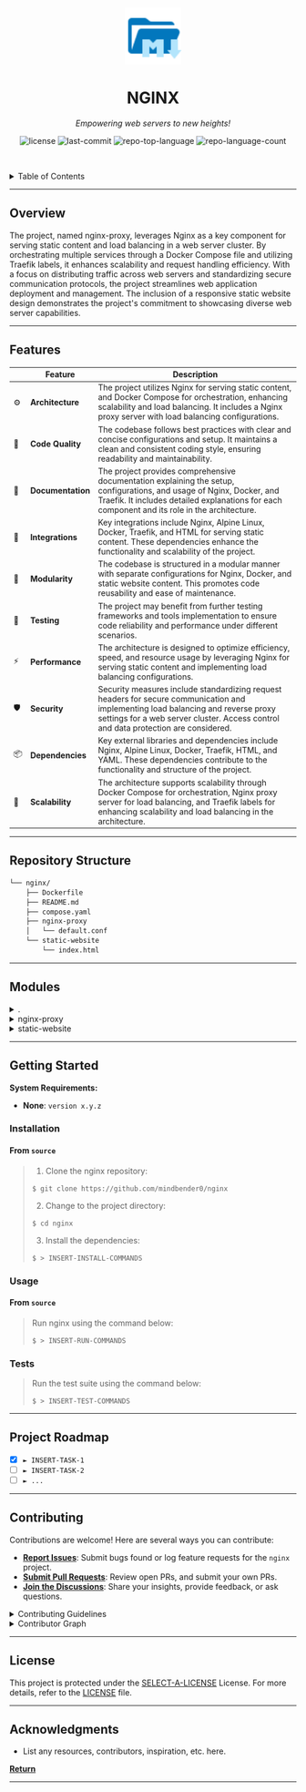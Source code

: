 <p align="center">
  <img src="https://raw.githubusercontent.com/PKief/vscode-material-icon-theme/ec559a9f6bfd399b82bb44393651661b08aaf7ba/icons/folder-markdown-open.svg" width="100" alt="project-logo">
</p>
<p align="center">
    <h1 align="center">NGINX</h1>
</p>
<p align="center">
    <em>Empowering web servers to new heights!</em>
</p>
<p align="center">
	<img src="https://img.shields.io/github/license/mindbender0/nginx?style=default&logo=opensourceinitiative&logoColor=white&color=0080ff" alt="license">
	<img src="https://img.shields.io/github/last-commit/mindbender0/nginx?style=default&logo=git&logoColor=white&color=0080ff" alt="last-commit">
	<img src="https://img.shields.io/github/languages/top/mindbender0/nginx?style=default&color=0080ff" alt="repo-top-language">
	<img src="https://img.shields.io/github/languages/count/mindbender0/nginx?style=default&color=0080ff" alt="repo-language-count">
<p>
<p align="center">
	<!-- default option, no dependency badges. -->
</p>

<br><!-- TABLE OF CONTENTS -->
<details>
  <summary>Table of Contents</summary><br>

- [ Overview](#-overview)
- [ Features](#-features)
- [ Repository Structure](#-repository-structure)
- [ Modules](#-modules)
- [ Getting Started](#-getting-started)
  - [ Installation](#-installation)
  - [ Usage](#-usage)
  - [ Tests](#-tests)
- [ Project Roadmap](#-project-roadmap)
- [ Contributing](#-contributing)
- [ License](#-license)
- [ Acknowledgments](#-acknowledgments)
</details>
<hr>

##  Overview

The project, named nginx-proxy, leverages Nginx as a key component for serving static content and load balancing in a web server cluster. By orchestrating multiple services through a Docker Compose file and utilizing Traefik labels, it enhances scalability and request handling efficiency. With a focus on distributing traffic across web servers and standardizing secure communication protocols, the project streamlines web application deployment and management. The inclusion of a responsive static website design demonstrates the project's commitment to showcasing diverse web server capabilities.

---

##  Features

|    |   Feature         | Description |
|----|-------------------|---------------------------------------------------------------|
| ⚙️  | **Architecture**  | The project utilizes Nginx for serving static content, and Docker Compose for orchestration, enhancing scalability and load balancing. It includes a Nginx proxy server with load balancing configurations. |
| 🔩 | **Code Quality**  | The codebase follows best practices with clear and concise configurations and setup. It maintains a clean and consistent coding style, ensuring readability and maintainability. |
| 📄 | **Documentation** | The project provides comprehensive documentation explaining the setup, configurations, and usage of Nginx, Docker, and Traefik. It includes detailed explanations for each component and its role in the architecture. |
| 🔌 | **Integrations**  | Key integrations include Nginx, Alpine Linux, Docker, Traefik, and HTML for serving static content. These dependencies enhance the functionality and scalability of the project. |
| 🧩 | **Modularity**    | The codebase is structured in a modular manner with separate configurations for Nginx, Docker, and static website content. This promotes code reusability and ease of maintenance. |
| 🧪 | **Testing**       | The project may benefit from further testing frameworks and tools implementation to ensure code reliability and performance under different scenarios. |
| ⚡️  | **Performance**   | The architecture is designed to optimize efficiency, speed, and resource usage by leveraging Nginx for serving static content and implementing load balancing configurations. |
| 🛡️ | **Security**      | Security measures include standardizing request headers for secure communication and implementing load balancing and reverse proxy settings for a web server cluster. Access control and data protection are considered. |
| 📦 | **Dependencies**  | Key external libraries and dependencies include Nginx, Alpine Linux, Docker, Traefik, HTML, and YAML. These dependencies contribute to the functionality and structure of the project. |
| 🚀 | **Scalability**   | The architecture supports scalability through Docker Compose for orchestration, Nginx proxy server for load balancing, and Traefik labels for enhancing scalability and load balancing in the architecture. |

---

##  Repository Structure

```sh
└── nginx/
    ├── Dockerfile
    ├── README.md
    ├── compose.yaml
    ├── nginx-proxy
    │   └── default.conf
    └── static-website
        └── index.html
```

---

##  Modules

<details closed><summary>.</summary>

| File                                                                          | Summary                                                                                                                                                                                                                                |
| ---                                                                           | ---                                                                                                                                                                                                                                    |
| [Dockerfile](https://github.com/mindbender0/nginx/blob/master/Dockerfile)     | Utilizes Nginx image for serving static content.-Copies website files to Nginx's HTML directory.-Exposes port 80 for web traffic.                                                                                                      |
| [compose.yaml](https://github.com/mindbender0/nginx/blob/master/compose.yaml) | Defines multiple services and a reverse proxy in a Docker Compose file for a web application. Orchestrates static websites with Nginx proxy server using Traefik labels, enhancing scalability and load balancing in the architecture. |

</details>

<details closed><summary>nginx-proxy</summary>

| File                                                                                      | Summary                                                                                                                                                                                                |
| ---                                                                                       | ---                                                                                                                                                                                                    |
| [default.conf](https://github.com/mindbender0/nginx/blob/master/nginx-proxy/default.conf) | Defines load balancing and reverse proxy settings for a web server cluster in NGINX. Orchestrates traffic distribution to web1, web2, and web3. Standardizes request headers for secure communication. |

</details>

<details closed><summary>static-website</summary>

| File                                                                                     | Summary                                                                                                                                                      |
| ---                                                                                      | ---                                                                                                                                                          |
| [index.html](https://github.com/mindbender0/nginx/blob/master/static-website/index.html) | Showcases a simple static website design with responsive layout and styled content, contributing to the diverse web servers within the repository structure. |

</details>

---

##  Getting Started

**System Requirements:**

* **None**: `version x.y.z`

###  Installation

<h4>From <code>source</code></h4>

> 1. Clone the nginx repository:
>
> ```console
> $ git clone https://github.com/mindbender0/nginx
> ```
>
> 2. Change to the project directory:
> ```console
> $ cd nginx
> ```
>
> 3. Install the dependencies:
> ```console
> $ > INSERT-INSTALL-COMMANDS
> ```

###  Usage

<h4>From <code>source</code></h4>

> Run nginx using the command below:
> ```console
> $ > INSERT-RUN-COMMANDS
> ```

###  Tests

> Run the test suite using the command below:
> ```console
> $ > INSERT-TEST-COMMANDS
> ```

---

##  Project Roadmap

- [X] `► INSERT-TASK-1`
- [ ] `► INSERT-TASK-2`
- [ ] `► ...`

---

##  Contributing

Contributions are welcome! Here are several ways you can contribute:

- **[Report Issues](https://github.com/mindbender0/nginx/issues)**: Submit bugs found or log feature requests for the `nginx` project.
- **[Submit Pull Requests](https://github.com/mindbender0/nginx/blob/main/CONTRIBUTING.md)**: Review open PRs, and submit your own PRs.
- **[Join the Discussions](https://github.com/mindbender0/nginx/discussions)**: Share your insights, provide feedback, or ask questions.

<details closed>
<summary>Contributing Guidelines</summary>

1. **Fork the Repository**: Start by forking the project repository to your github account.
2. **Clone Locally**: Clone the forked repository to your local machine using a git client.
   ```sh
   git clone https://github.com/mindbender0/nginx
   ```
3. **Create a New Branch**: Always work on a new branch, giving it a descriptive name.
   ```sh
   git checkout -b new-feature-x
   ```
4. **Make Your Changes**: Develop and test your changes locally.
5. **Commit Your Changes**: Commit with a clear message describing your updates.
   ```sh
   git commit -m 'Implemented new feature x.'
   ```
6. **Push to github**: Push the changes to your forked repository.
   ```sh
   git push origin new-feature-x
   ```
7. **Submit a Pull Request**: Create a PR against the original project repository. Clearly describe the changes and their motivations.
8. **Review**: Once your PR is reviewed and approved, it will be merged into the main branch. Congratulations on your contribution!
</details>

<details closed>
<summary>Contributor Graph</summary>
<br>
<p align="center">
   <a href="https://github.com{/mindbender0/nginx/}graphs/contributors">
      <img src="https://contrib.rocks/image?repo=mindbender0/nginx">
   </a>
</p>
</details>

---

##  License

This project is protected under the [SELECT-A-LICENSE](https://choosealicense.com/licenses) License. For more details, refer to the [LICENSE](https://choosealicense.com/licenses/) file.

---

##  Acknowledgments

- List any resources, contributors, inspiration, etc. here.

[**Return**](#-overview)

---
